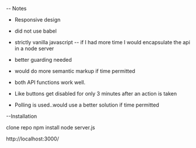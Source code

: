 -- Notes
- Responsive design
- did not use babel
- strictly vanilla javascript -- if I had more time I would encapsulate the api in a node server
- better guarding needed
- would do more semantic markup if time permitted
- both API functions work well.

- Like buttons get disabled for only 3 minutes after an action is taken
- Polling is used..would use a better solution if time permitted

--Installation

clone repo
npm install
node server.js


http://localhost:3000/